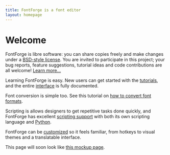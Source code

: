 ```yaml
---
title: FontForge is a font editor
layout: homepage
---
```


Welcome
==========

FontForge is libre software: you can share copies freely and make changes
under a [BSD-style license](https://github.com/about/project/license.html).
You are invited to participate in this project; your bug reports, feature
suggestions, tutorial ideas and code contributions are all welcome! [Learn
more...](/documentation/developer/)

Learning FontForge is easy. New users can get started with the
[tutorials](/tutorial), and the entire [interface](/documentation/interface/)
is fully documented.

Font conversion is simple too. See this tutorial on [how to convert font
formats](/tutorial/convert.html).

Scripting is allows designers to get repetitive tasks done quickly, and
FontForge has excellent [scripting support](/documentation/scripting/) with
both its own scripting language and
[Python](/documentation/scripting/python.html).

FontForge can be [customized](/documentation/customizing/) so it feels
familiar, from hotkeys to visual themes and a translatable interface.

This page will soon look like [this mockup
page](http://fontforge.github.com/meta/home.html).
